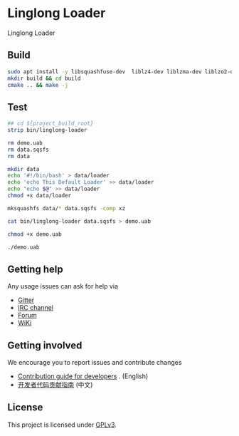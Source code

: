 # Linglong Loader

Linglong Loader

## Build

```bash
sudo apt install -y libsquashfuse-dev  liblz4-dev liblzma-dev liblzo2-dev
mkdir build && cd build
cmake .. && make -j
```

## Test

```bash
## cd ${project_build_root}
strip bin/linglong-loader

rm demo.uab
rm data.sqsfs
rm data

mkdir data
echo '#!/bin/bash' > data/loader
echo 'echo This Default Loader' >> data/loader
echo "echo $@" >> data/loader
chmod +x data/loader

mksquashfs data/* data.sqsfs -comp xz

cat bin/linglong-loader data.sqsfs > demo.uab

chmod +x demo.uab

./demo.uab
```

## Getting help

Any usage issues can ask for help via

- [Gitter](https://gitter.im/orgs/linuxdeepin/rooms)
- [IRC channel](https://webchat.freenode.net/?channels=deepin)
- [Forum](https://bbs.deepin.org)
- [WiKi](https://wiki.deepin.org/)

## Getting involved

We encourage you to report issues and contribute changes

- [Contribution guide for developers](https://github.com/linuxdeepin/developer-center/wiki/Contribution-Guidelines-for-Developers-en)
  . (English)
- [开发者代码贡献指南](https://github.com/linuxdeepin/developer-center/wiki/Contribution-Guidelines-for-Developers) (中文)

## License

This project is licensed under [GPLv3]().

```

```
